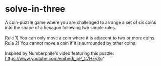 # solve-in-three
A coin-puzzle game where you are challenged to arrange a set of six coins into the shape of a hexagon following two simple rules.</br>
</br>
  Rule 1) You can only move a coin where it is adjacent to two or more coins.</br>
  Rule 2) You cannot move a coin if it is surrounded by other coins.</br>
</br>
Inspired by Numberphile's video featuring this puzzle: https://www.youtube.com/embed/_pP_C7HEy3g"

